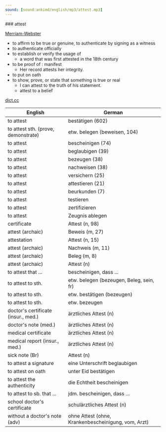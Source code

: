 ```yaml
---
sound: [sound:ankimd/english/mp3/attest.mp3]
---
```


\### attest

[Merriam-Webster](https://www.merriam-webster.com/dictionary/attest)

- to affirm to be true or genuine, to authenticate by signing as a witness
- to authenticate officially
- to establish or verify the usage of
    - a word that was first attested in the 18th century
- to be proof of : manifest
    - Her record attests her integrity.
- to put on oath
- to show, prove, or state that something is true or real
    - I can attest to the truth of his statement.
    - attest to a belief

[dict.cc](https://www.dict.cc/attest)

| English        | German       |
| -------------- | ------------ |
| to attest | bestätigen (602) |
| to attest sth. (prove, demonstrate) | etw. belegen (beweisen, 104) |
| to attest | bescheinigen (74) |
| to attest | beglaubigen (39) |
| to attest | bezeugen (38) |
| to attest | nachweisen (38) |
| to attest | versichern (25) |
| to attest | attestieren (21) |
| to attest | beurkunden (7) |
| to attest | testieren |
| to attest | zertifizieren |
| to attest | Zeugnis ablegen |
| certificate | Attest (n, 98) |
| attest (archaic) | Beweis (m, 27) |
| attestation | Attest (n, 15) |
| attest (archaic) | Nachweis (m, 11) |
| attest (archaic) | Beleg (m, 8) |
| attest (archaic) | Attest (n) |
| to attest that ... | bescheinigen, dass ... |
| to attest to sth. | etw. belegen (bezeugen, Beleg, sein, fr) |
| to attest to sth. | etw. bestätigen (bezeugen) |
| to attest to sth. | etw. bezeugen |
| doctor's certificate (insur., med.) | ärztliches Attest (n) |
| doctor's note (med.) | ärztliches Attest (n) |
| medical certificate | ärztliches Attest (n) |
| medical report (insur., med.) | ärztliches Attest (n) |
| sick note (Br) | Attest (n) |
| to attest a signature | eine Unterschrift beglaubigen |
| to attest on oath | unter Eid bestätigen |
| to attest the authenticity | die Echtheit bescheinigen |
| to attest to sb. that ... | jdm. bescheinigen, dass ... |
| school doctor's certificate | schulärztliches Attest (n) |
| without a doctor's note (adv) | ohne Attest (ohne, Krankenbescheinigung, vom, Arzt) |
